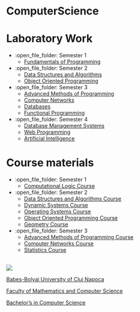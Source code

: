 # ComputerScience
# Laboratory Work
<ul>
  <li>:open_file_folder: Semester 1
    <ul>
      <li>
        <a href="https://github.com/AncauAdrian/FundamentalsOfProgramming"> 
          Fundamentals of Programming 
        </a>
      </li>
    </ul>
  </li>
  <li>:open_file_folder: Semester 2
    <ul>
      <li>
        <a href="https://github.com/AncauAdrian/DataStructuresAndAlgorithms"> 
          Data Structures and Algorithms 
        </a>
      </li>
      <li>
        <a href="https://github.com/AncauAdrian/ObjectOrientedProgramming"> 
          Object Oriented Programming 
        </a>
      </li>
    </ul>
  </li>
  <li>:open_file_folder: Semester 3
    <ul>
      <li>
        <a href="https://github.com/AncauAdrian/AdvancedMethodsOfProgramming"> 
          Advanced Methods of Programming
        </a>
      </li>
      <li>
        <a href="https://github.com/AncauAdrian/ComputerNetworks"> 
          Computer Networks 
        </a>
      </li>
      <li>
        <a href="https://github.com/AncauAdrian/Databases"> 
          Databases 
        </a>
      </li>
      <li>
        <a href="https://github.com/AncauAdrian/FunctionalProgramming"> 
          Functional Programming 
        </a>
      </li>
    </ul>
  </li>
  <li>:open_file_folder: Semester 4
    <ul>
      <li>
        <a href="https://github.com/AncauAdrian/DatabaseManagementSystems">
          Database Management Systems
          </a>
      </li>
      <li>
        <a href="https://github.com/AncauAdrian/WebProgramming">
          Web Programming
      </li>
      <li>
        <a href="https://github.com/AncauAdrian/ArtificialIntelligence">
          Artificial Intelligence
        </a>
      </li>
      </li>
    </ul>
  </li>
</ul>

# Course materials

<ul>
  <li>:open_file_folder: Semester 1
    <ul>
      <li>
        <a href="https://github.com/AncauAdrian/ComputationalLogic"> 
          Computational Logic Course
        </a>
      </li>
    </ul>
  </li>
  <li>:open_file_folder: Semester 2
    <ul>
      <li>
        <a href="https://github.com/AncauAdrian/DSAcourse"> 
          Data Structures and Algorithms Course
        </a>
      </li>
      <li>
        <a href="https://github.com/AncauAdrian/DScourse"> 
          Dynamic Systems Course
        </a>
      </li>
      <li>
        <a href="https://github.com/AncauAdrian/OScourse"> 
          Operating Systems Course
        </a>
      </li>
      <li>
        <a href="https://github.com/AncauAdrian/OOPcourse"> 
          Object Oriented Programming Course
        </a>
      </li>
      <li>
        <a href="https://github.com/AncauAdrian/Geometry"> 
          Geometry Course
        </a>
      </li>
    </ul>
  </li>
  <li>:open_file_folder: Semester 3
    <ul>
      <li>
        <a href="https://github.com/AncauAdrian/AMPCourse"> 
          Advanced Methods of Programming Course
        </a>
      </li>
      <li>
        <a href="https://github.com/AncauAdrian/CNcourse"> 
          Computer Networks Course
        </a>
      </li>
      <li>
        <a href="https://github.com/AncauAdrian/Statistics"> 
          Statistics Course
        </a>
      </li>
    </ul>
  </li>
</ul>

<br>
<img src="http://www.chem.ubbcluj.ro/romana/conferinte/MEEMB/archive/pictures/ubb.gif" />
<a href="http://www.cs.ubbcluj.ro">
<p> Babeş-Bolyai University of Cluj Napoca </p>
<p> Faculty of Mathematics and Computer Science </p>
<p> Bachelor’s in Computer Science </p>
</a>
<br>
